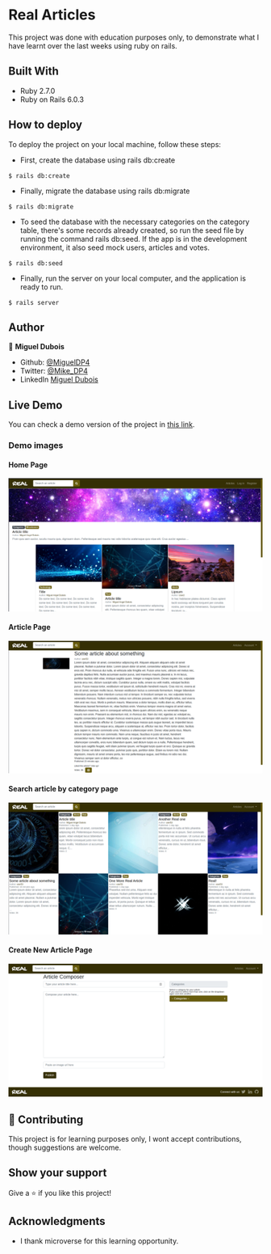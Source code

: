 # Real Articles

This project was done with education purposes only, to demonstrate what I have learnt over the last weeks using ruby on rails.

## Built With

- Ruby 2.7.0
- Ruby on Rails 6.0.3

## How to deploy

To deploy the project on your local machine, follow these steps:

- First, create the database using rails db:create
```
$ rails db:create 
```
- Finally, migrate the database using rails db:migrate
```
$ rails db:migrate 
```
- To seed the database with the necessary categories on the category table, there's some records already created, so run the seed file by running the command rails db:seed. If the app is in the development environment, it also seed mock users, articles and votes.
```
$ rails db:seed 
```
- Finally, run the server on your local computer, and the application is ready to run.
```
$ rails server
```

## Author

👤 **Miguel Dubois**

- Github: [@MiguelDP4](https://github.com/MiguelDP4)
- Twitter: [@Mike_DP4](https://twitter.com/Mike_DP4)
- LinkedIn [Miguel Dubois](https://www.linkedin.com/in/miguel-angel-dubois)

## Live Demo

You can check a demo version of the project in [this link](https://real-articles-demo.herokuapp.com/).

### Demo images

#### Home Page

![](app/assets/images/demo/home-page.png)

#### Article Page

![](app/assets/images/demo/article-page.png)

#### Search article by category page

![](app/assets/images/demo/search-article-by-category.png)

#### Create New Article Page

![](app/assets/images/demo/new-article-page.png)

## 🤝 Contributing

This project is for learning purposes only, I wont accept contributions, though suggestions are welcome.

## Show your support

Give a ⭐️ if you like this project!

## Acknowledgments

- I thank microverse for this learning opportunity.